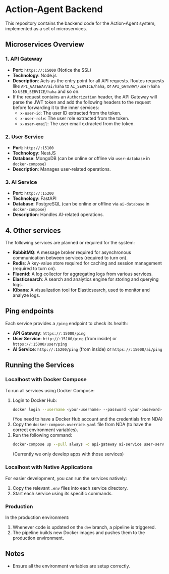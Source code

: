 # Action-Agent Backend

This repository contains the backend code for the Action-Agent system, implemented as a set of microservices.

## Microservices Overview

### 1. API Gateway
- **Port**: `https://:15000` (Notice the SSL)
- **Technology**: Node.js
- **Description**: Acts as the entry point for all API requests. Routes requests like `API_GATEWAY/ai/haha` to `AI_SERVICE/haha`, or `API_GATEWAY/user/haha` to `USER_SERVICE/haha` and so on.
- If the request contains an `Authorization` header, the API Gateway will parse the JWT token and add the following headers to the request before forwarding it to the inner services:
  - `x-user-id`: The user ID extracted from the token.
  - `x-user-role`: The user role extracted from the token.
  - `x-user-email`: The user email extracted from the token.

### 2. User Service
- **Port**: `http://:15100`
- **Technology**: NestJS
- **Database**: MongoDB (can be online or offline via `user-database` in `docker-compose`)
- **Description**: Manages user-related operations.

### 3. AI Service
- **Port**: `http://:15200`
- **Technology**: FastAPI
- **Database**: PostgreSQL (can be online or offline via `ai-database` in `docker-compose`)
- **Description**: Handles AI-related operations.

## 4. Other services
The following services are planned or required for the system:
- **RabbitMQ**: A message broker required for asynchronous communication between services (required to turn on).
- **Redis**: A key-value store required for caching and session management (required to turn on).
- **Fluentd**: A log collector for aggregating logs from various services.
- **Elasticsearch**: A search and analytics engine for storing and querying logs.
- **Kibana**: A visualization tool for Elasticsearch, used to monitor and analyze logs.

## Ping endpoints
Each service provides a `/ping` endpoint to check its health:
- **API Gateway**: `https://:15000/ping`
- **User Service**: `http://:15100/ping` (from inside) or `https://:15000/user/ping`
- **AI Service**: `http://:15200/ping` (from inside) or `https://:15000/ai/ping`

## Running the Services

### Localhost with Docker Compose
To run all services using Docker Compose:
1. Login to Docker Hub:
   ```bash
   docker login --username <your-username> --password <your-password>
   ```
   (You need to have a Docker Hub account and the credentials from NDA)
2. Copy the `docker-compose.override.yaml` file from NDA (to have the correct environment variables).
3. Run the following command:
   ```bash
   docker-compose up --pull always -d api-gateway ai-service user-service ai-database user-database
   ```
   (Currently we only develop apps with those services)

### Localhost with Native Applications
For easier development, you can run the services natively:
1. Copy the relevant `.env` files into each service directory.
2. Start each service using its specific commands.

### Production
In the production environment:
1. Whenever code is updated on the `dev` branch, a pipeline is triggered.
2. The pipeline builds new Docker images and pushes them to the production environment.

## Notes
- Ensure all the environment variables are setup correctly.


